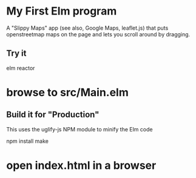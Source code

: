 # My First Elm program

A "Slippy Maps" app (see also, Google Maps, leaflet.js) that puts
openstreetmap maps on the page and lets you scroll around by dragging.

## Try it

   elm reactor
   # browse to src/Main.elm

## Build it for "Production"

This uses the uglify-js NPM module to minify the Elm code

   npm install
   make
   # open index.html in a browser
   